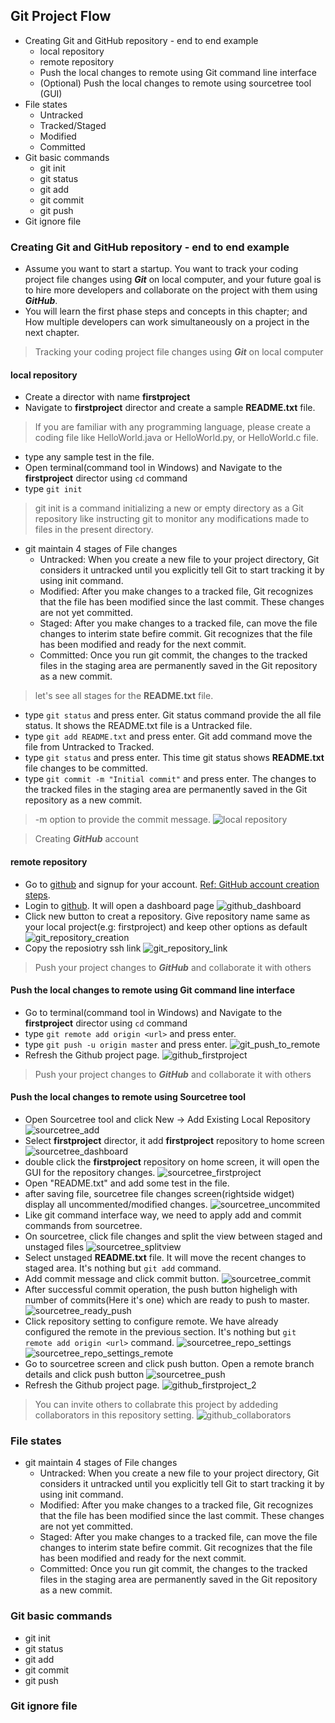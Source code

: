 ## Git Project Flow ##
- Creating Git and GitHub repository - end to end example
    - local repository
    - remote repository
    - Push the local changes to remote using Git command line interface
    - (Optional) Push the local changes to remote using sourcetree tool (GUI)
- File states
    - Untracked
    - Tracked/Staged
    - Modified
    - Committed
- Git basic commands
    - git init
    - git status
    - git add
    - git commit
    - git push
- Git ignore file

### Creating Git and GitHub repository - end to end example ###
- Assume you want to start a startup. You want to track your coding project file changes using ***Git*** on local computer, and your future goal is to hire more developers and collaborate on the project with them using ***GitHub***.
- You will learn the first phase steps and concepts in this chapter; and How multiple developers can work simultaneously on a project in the next chapter.

> Tracking your coding project file changes using ***Git*** on local computer
#### local repository ####
- Create a director with name **firstproject**
- Navigate to **firstproject** director and create a sample **README.txt** file.
> If you are familiar with any programming language, please create a coding file like HelloWorld.java or HelloWorld.py, or HelloWorld.c file.
- type any sample test in the file.
- Open terminal(command tool in Windows) and Navigate to the **firstproject** director using `cd` command
- type `git init`
> git init is a command initializing a new or empty directory as a Git repository like instructing git to monitor any modifications made to files in the present directory.
- git maintain 4 stages of File changes
    - Untracked: When you create a new file to your project directory, Git considers it untracked until you explicitly tell Git to start tracking it by using init command.
    - Modified: After you make changes to a tracked file, Git recognizes that the file has been modified since the last commit. These changes are not yet committed.
    - Staged: After you make changes to a tracked file, can move the file changes to interim state befire commit. Git recognizes that the file has been modified and ready for the next commit.
    - Committed: Once you run git commit, the changes to the tracked files in the staging area are permanently saved in the Git repository as a new commit.
> let's see all stages for the **README.txt** file.
- type `git status` and press enter. Git status command provide the all file status. It shows the README.txt file is a Untracked file.
- type `git add README.txt` and press enter. Git add command move the file from Untracked to Tracked.
- type `git status` and press enter. This time git status shows **README.txt** file changes to be committed.
- type `git commit -m "Initial commit"` and press enter. The changes to the tracked files in the staging area are permanently saved in the Git repository as a new commit.
> -m option to provide the commit message.
![local repository](https://github.com/yetanothermasterylearning/git/blob/main/04.%20Git%20Project%20Flow/Pictures/local_repository.png)


> Creating ***GitHub*** account
#### remote repository ####
- Go to [github](https://github.com/) and signup for your account. [Ref: GitHub account creation steps](https://github.com/yetanothermasterylearning/git/tree/main/03.%20Environment%20Setup#create-github-account).
- Login to [github](https://github.com/). It will open a dashboard page
![github_dashboard](https://github.com/yetanothermasterylearning/git/blob/main/04.%20Git%20Project%20Flow/Pictures/github_dashboard.png)
- Click new button to creat a repository. Give repository name same as your local project(e.g: firstproject) and keep other options as default
![git_repository_creation](https://github.com/yetanothermasterylearning/git/blob/main/04.%20Git%20Project%20Flow/Pictures/git_repository_creation.png)
- Copy the reposiotry ssh link
![git_repository_link](https://github.com/yetanothermasterylearning/git/blob/main/04.%20Git%20Project%20Flow/Pictures/git_repository_link.png)<br/>

> Push your project changes to ***GitHub*** and collaborate it with others
#### Push the local changes to remote using Git command line interface ####
- Go to terminal(command tool in Windows) and Navigate to the **firstproject** director using `cd` command
- type `git remote add origin <url>` and press enter.
- type `git push -u origin master` and press enter.
![git_push_to_remote](https://github.com/yetanothermasterylearning/git/blob/main/04.%20Git%20Project%20Flow/Pictures/git_push_to_remote.png)
- Refresh the Github project page.
![github_firstproject](https://github.com/yetanothermasterylearning/git/blob/main/04.%20Git%20Project%20Flow/Pictures/github_firstproject.png)

> Push your project changes to ***GitHub*** and collaborate it with others
#### Push the local changes to remote using Sourcetree tool ####
- Open Sourcetree tool and click New -> Add Existing Local Repository
![sourcetree_add](https://github.com/yetanothermasterylearning/git/blob/main/04.%20Git%20Project%20Flow/Pictures/sourcetree_add.png)
- Select **firstproject** director, it add **firstproject** repository to home screen
![sourcetree_dashboard](https://github.com/yetanothermasterylearning/git/blob/main/04.%20Git%20Project%20Flow/Pictures/sourcetree_dashboard.png)
- double click the **firstproject** repository on home screen, it will open the GUI for the repository changes.
![sourcetree_firstproject](https://github.com/yetanothermasterylearning/git/blob/main/04.%20Git%20Project%20Flow/Pictures/sourcetree_firstproject.png)
- Open "README.txt" and add some test in the file.
- after saving file, sourcetree file changes screen(rightside widget) display all uncommented/modified changes.
![sourcetree_uncommited](https://github.com/yetanothermasterylearning/git/blob/main/04.%20Git%20Project%20Flow/Pictures/sourcetree_uncommited.png)
- Like git command interface way, we need to apply add and commit commands from sourcetree.
- On sourcetree, click file changes and split the view between staged and unstaged files
![sourcetree_splitview](https://github.com/yetanothermasterylearning/git/blob/main/04.%20Git%20Project%20Flow/Pictures/sourcetree_splitview.png)
- Select unstaged **README.txt** file. It will move the recent changes to staged area. It's nothing but `git add` command.
- Add commit message and click commit button.
![sourcetree_commit](https://github.com/yetanothermasterylearning/git/blob/main/04.%20Git%20Project%20Flow/Pictures/sourcetree_commit.png)
- After successful commit operation, the push button higheligh with number of commits(Here it's one) which are ready to push to master.
![sourcetree_ready_push](https://github.com/yetanothermasterylearning/git/blob/main/04.%20Git%20Project%20Flow/Pictures/sourcetree_ready_push.png)
- Click repository setting to configure remote. We have already configured the remote in the previous section. It's nothing but `git remote add origin <url>` command.
![sourcetree_repo_settings](https://github.com/yetanothermasterylearning/git/blob/main/04.%20Git%20Project%20Flow/Pictures/sourcetree_repo_settings.png)
![sourcetree_repo_settings_remote](https://github.com/yetanothermasterylearning/git/blob/main/04.%20Git%20Project%20Flow/Pictures/sourcetree_repo_settings_remote.png)
- Go to sourcetree screen and click push button. Open a remote branch details and click push button
![sourcetree_push](https://github.com/yetanothermasterylearning/git/blob/main/04.%20Git%20Project%20Flow/Pictures/sourcetree_push.png)
- Refresh the Github project page.
![github_firstproject_2](https://github.com/yetanothermasterylearning/git/blob/main/04.%20Git%20Project%20Flow/Pictures/github_firstproject_2.png)


> You can invite others to collabrate this project by addeding collaborators in this repository setting.
>![github_collaborators](https://github.com/yetanothermasterylearning/git/blob/main/04.%20Git%20Project%20Flow/Pictures/github_collaborators.png)<br/>

### File states ###
- git maintain 4 stages of File changes
    - Untracked: When you create a new file to your project directory, Git considers it untracked until you explicitly tell Git to start tracking it by using init command.
    - Modified: After you make changes to a tracked file, Git recognizes that the file has been modified since the last commit. These changes are not yet committed.
    - Staged: After you make changes to a tracked file, can move the file changes to interim state befire commit. Git recognizes that the file has been modified and ready for the next commit.
    - Committed: Once you run git commit, the changes to the tracked files in the staging area are permanently saved in the Git repository as a new commit.

### Git basic commands ###
- git init
- git status
- git add
- git commit
- git push

### Git ignore file ###
